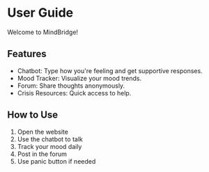 # User Guide

Welcome to MindBridge!

## Features
- Chatbot: Type how you're feeling and get supportive responses.
- Mood Tracker: Visualize your mood trends.
- Forum: Share thoughts anonymously.
- Crisis Resources: Quick access to help.

## How to Use
1. Open the website
2. Use the chatbot to talk
3. Track your mood daily
4. Post in the forum
5. Use panic button if needed
